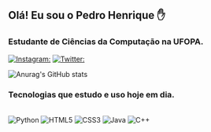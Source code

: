 ## Olá! Eu sou o Pedro Henrique ✋
### Estudante de Ciências da Computação na UFOPA.


[![Instagram:](https://img.shields.io/badge/Instagram-E4405F?style=for-the-badge&logo=instagram&logoColor=white)](https://www.instagram.com/pedrohcm129/)
[![Twitter:](https://img.shields.io/badge/Twitter-1DA1F2?style=for-the-badge&logo=twitter&logoColor=white)](https://twitter.com/pedrohcm129)

![Anurag's GitHub stats](https://github-readme-stats.vercel.app/api?username=pedrohcm129&show_icons=true&theme=onedark)

### Tecnologias que estudo e uso hoje em dia.
<div style="display: inline_block"><br/>
    <img aling="center" alt="Python" src="https://img.shields.io/badge/Python-3776AB?style=for-the-badge&logo=python&logoColor=white"/>
    <img aling="center" alt="HTML5" src="https://img.shields.io/badge/HTML5-E34F26?style=for-the-badge&logo=html5&logoColor=white"/>
    <img aling="center" alt="CSS3" src="https://img.shields.io/badge/CSS3-1572B6?style=for-the-badge&logo=css3&logoColor=white"/>
    <img aling="center" alt="Java" src="https://img.shields.io/badge/Java-ED8B00?style=for-the-badge&logo=java&logoColor=white"/>
    <img aling="center" alt="C++" src="https://img.shields.io/badge/C%2B%2B-00599C?style=for-the-badge&logo=c%2B%2B&logoColor=white"/>
</div>
